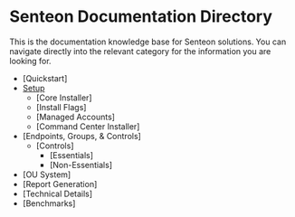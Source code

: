 # Senteon Documentation Directory
This is the documentation knowledge base for Senteon solutions. You can navigate directly into the relevant category for the information you are looking for. 


- [Quickstart]
- [Setup](installation.md)
  - [Core Installer]
  - [Install Flags]
  - [Managed Accounts]
  - [Command Center Installer]
- [Endpoints, Groups, & Controls]
  - [Controls]
    - [Essentials]
    - [Non-Essentials]
- [OU System]
- [Report Generation]
- [Technical Details]
-   [Benchmarks]
